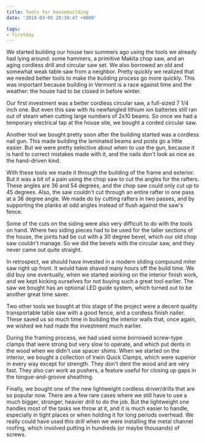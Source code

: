 ```yaml
---
title: Tools for housebuilding
date: '2014-03-05 20:30:47 +0000'

tags:
- firstday
---
```

We started building our house two summers ago using the tools we already had lying around: some hammers, a primitive Makita chop saw, and an aging cordless drill and circular saw set.  We also borrowed an old and somewhat weak table saw from a neighbor.  Pretty quickly we realized that we needed better tools to make the building process go more quickly.  This was important because building in Vermont is a race against time and the weather: the house had to be closed in before winter.

Our first investment was a better cordless circular saw, a full-sized 7 1/4 inch one.  But even this saw with its newfangled lithium ion batteries still ran out of steam when cutting large numbers of 2x10 beams.  So once we had a temporary electrical tap at the house site, we bought a corded circular saw.

Another tool we bought pretty soon after the building started was a cordless nail gun.  This made building the laminated beams and posts go a little easier.  But we were pretty selective about when to use the gun, because it is hard to correct mistakes made with it, and the nails don't look as nice as the hand-driven kind.

With these tools we made it through the building of the frame and exterior.  But it was a bit of a pain using the chop saw to cut the angles for the rafters.  These angles are 36 and 54 degrees, and the chop saw could only cut up to 45 degrees.  Also, the saw couldn't cut through an entire rafter in one pass at a 36 degree angle.  We made do by cutting rafters in two passes, and by supporting the planks at odd angles instead of flush against the saw's fence.

Some of the cuts on the siding were also very difficult to do with the tools on hand.  Where two siding pieces had to be
used for the taller sections of the house, the joints had be cut with a 30 degree bevel, which our old chop saw couldn't manage.  So we did the bevels with the circular saw, and they never came out quite straight.

In retrospect, we should have invested in a modern sliding compound miter saw right up front.  It would have shaved many hours off the build time.  We did buy one eventually, when we started working on the interior finish work, and we kept kicking ourselves for not buying such a great tool earlier.  The saw we bought has an optional LED guide system, which turned out to be another great time saver.

Two other tools we bought at this stage of the project were a decent quality transportable table saw with a good fence, and a cordless finish nailer.  These saved us so much time in building the interior walls that, once again, we wished we had made the investment much earlier.

During the framing process, we had used some borrowed screw-type clamps that were strong but very slow to operate, and which put dents in the wood when we didn't use spacer shims.  When we started on the interior, we bought a collection of Irwin Quick Clamps, which were superior in every way except for strength.  They don't dent the wood and are very fast.  They also can work as pushers, a feature useful for closing up gaps in the tongue-and-groove sheathing.

Finally, we bought one of the new lightweight cordless driver/drills that are so popular now.  There are a few rare cases where we still have to use a much bigger, stronger, heavier drill to do the job.  But the lightweight one handles most of the tasks we throw at it, and it is much easier to handle, especially in tight places or when holding it for long periods overhead.  We really could have used this drill when we were installing the metal channel roofing, which involved putting in hundreds (or maybe thousands) of screws.
